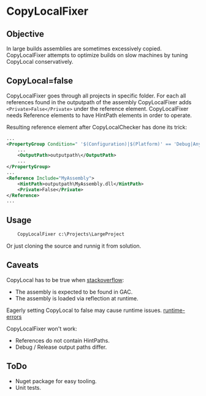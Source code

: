 # CopyLocalFixer

## Objective

In large builds assemblies are sometimes excessively copied. CopyLocalFixer attempts to optimize builds on slow machines by tuning CopyLocal conservatively.

## CopyLocal=false

CopyLocalFixer goes through all projects in specific folder. For each all references found in the outputpath of the assembly CopyLocalFixer adds  `<Private>False</Private>` under the reference element. CopyLocalFixer needs Reference elements to have HintPath elements in order to operate.

Resulting reference element after CopyLocalChecker has done its trick:

```xml
...
<PropertyGroup Condition=" '$(Configuration)|$(Platform)' == 'Debug|AnyCPU' ">
    ...
    <OutputPath>outputpath\</OutputPath>
    ...
</PropertyGroup>
...
<Reference Include="MyAssembly">
    <HintPath>outputpath\MyAssembly.dll</HintPath>
    <Private>False</Private>
</Reference>
...

```

## Usage

```bat
    CopyLocalFixer c:\Projects\LargeProject
```

Or just cloning the source and runnig it from solution.

## Caveats

CopyLocal has to be true when [stackoverflow]:

* The assembly is expected to be found in GAC.
* The assembly is loaded via reflection at runtime.

Eagerly setting CopyLocal to false may cause runtime issues. [runtime-errors]

CopyLocalFixer won't work:

* References do not contain HintPaths.
* Debug / Release output paths differ.

## ToDo

* Nuget package for easy tooling.
* Unit tests.

[stackoverflow]: https://stackoverflow.com/questions/690033/best-practices-for-large-solutions-in-visual-studio-2008
[runtime-errors]: http://geekswithblogs.net/mnf/archive/2012/12/09/do-not-change-copy-local-project-references-to-false-unless.aspx